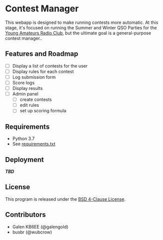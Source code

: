 # Contest Manager

This webapp is designed to make running contests more automatic.
At this stage, it's focused on running the Summer and Winter QSO
Parties for the [Young Amateurs Radio Club](https://yarc.world),
but the ultimate goal is a general-purpose contest manager..

## Features and Roadmap

- [ ] Display a list of contests for the user
- [ ] Display rules for each contest
- [ ] Log submission form
- [ ] Score logs
- [ ] Display results
- [ ] Admin panel
    - [ ] create contests
    - [ ] edit rules
    - [ ] set up scoring formula

## Requirements

- Python 3.7
- See [requirements.txt](contest_manager/requirements.txt)

## Deployment

***TBD***

## License

This program is released under the [BSD 4-Clause License](LICENSE).

## Contributors

- Galen KB6EE (@galengold)
- busbr (@wubcrow)

